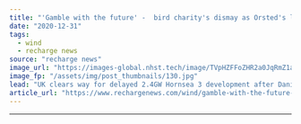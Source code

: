 ```yaml
---
title: "'Gamble with the future' -  bird charity's dismay as Orsted's largest offshore wind project gets green light"
date: "2020-12-31"
tags: 
  - wind
  - recharge news
source: "recharge news"
image_url: "https://images-global.nhst.tech/image/TVpHZFFoZHR2a0JqRmZ1aW5mbEx1WDdJakN2T1cyVjZobGk5ZGEvVHhCdz0=/nhst/binary/a2dd0f6ab0358c0ca4ff4d8b03f4345e"
image_fp: "/assets/img/post_thumbnails/130.jpg"
lead: "UK clears way for delayed 2.4GW Hornsea 3 development after Danish group adds more bird protection measures"
article_url: "https://www.rechargenews.com/wind/gamble-with-the-future-bird-charitys-dismay-as-orsteds-largest-offshore-wind-project-gets-green-light/2-1-937873"
---
```


---
